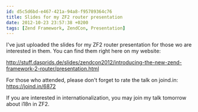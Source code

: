 ```yaml
---
id: d5c5d6bd-e467-421a-94a8-f95789364c76
title: Slides for my ZF2 router presentation
date: 2012-10-23 23:57:38 +0200
tags: [Zend Framework, ZendCon, Presentation]
---
```


I've just uploaded the slides for my ZF2 router presentation for those wo are interested in them. You can find them right here on my website:

http://stuff.dasprids.de/slides/zendcon2012/introducing-the-new-zend-framework-2-router/presentation.html

For those who attended, please don't forget to rate the talk on joind.in: https://joind.in/6872

If you are interested in internationalization, you may join my talk tomorrow about i18n in ZF2.